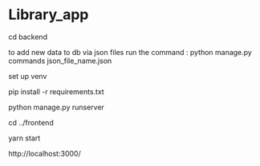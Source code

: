 # Library_app

cd backend 

to add new data to db via json files run the command : python manage.py commands json_file_name.json

set up venv

pip install -r requirements.txt 

python manage.py runserver

cd ../frontend

yarn start 


http://localhost:3000/
